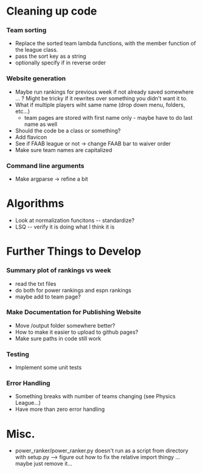 # Cleaning up code
### Team sorting
- Replace the sorted team lambda functions, with the member function of the league class.
- pass the sort key as a string
- optionally specify if in reverse order

### Website generation
- Maybe run rankings for previous week if not already saved somewhere ... ? Might be tricky if it rewrites over something you didn't want it to.
- What if multiple players wiht same name (drop down menu, folders, etc...)
	- team pages are stored with first name only - maybe have to do last name as well
- Should the code be a class or something?
- Add flavicon
- See if FAAB league or not -> change FAAB bar to waiver order
- Make sure team names are capitalized

### Command line arguments
- Make argparse -> refine a bit

# Algorithms
- Look at normalization funcitons -- standardize?
- LSQ -- verify it is doing what I think it is

# Further Things to Develop

### Summary plot of rankings vs week
- read the txt files
- do both for power rankings and espn rankings
- maybe add to team page?

### Make Documentation for Publishing Website
- Move /output folder somewhere better? 
- How to make it easier to upload to github pages?
- Make sure paths in code still work

### Testing
- Implement some unit tests

### Error Handling
- Something breaks with number of teams changing (see Physics League...)
- Have more than zero error handling

# Misc.
- power_ranker/power_ranker.py doesn't run as a script from directory with setup.py --> figure out how to fix the relative import thingy ... maybe just remove it...
